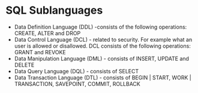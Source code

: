 # SQL Sublanguages

- Data Definition Language (DDL) -consists of the following operations: CREATE, ALTER and DROP
- Data Control Language (DCL) - related to security. For example what an user is allowed or disallowed. DCL consists of the following operations: GRANT and REVOKE
- Data Manipulation Language (DML) - consists of INSERT, UPDATE and DELETE
- Data Query Language (DQL) - consists of SELECT
- Data Transaction Language (DTL) - consists of BEGIN | START, WORK | TRANSACTION, SAVEPOINT, COMMIT, ROLLBACK
